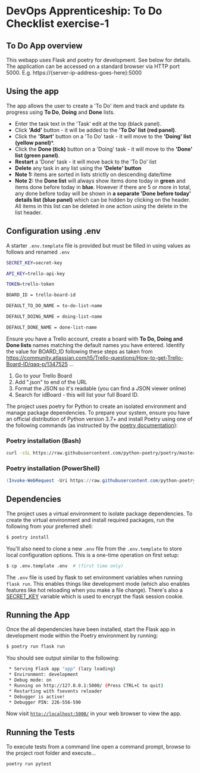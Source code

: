 # DevOps Apprenticeship: To Do Checklist exercise-1

## To Do App overview

This webapp uses Flask and poetry for development.  See below for details.  The application can be accessed on  a standard browser via HTTP port 5000. E.g. https://{server-ip-address-goes-here}:5000
## Using the app

The app allows the user to create a 'To Do' item and track and update its progress using **To Do**, **Doing** and **Done** lists.

 - Enter the task text in the 'Task' edit at the top (black panel).
 - Click **'Add'** button - it will be added to the **'To Do' list (red panel)**.
 - Click the **'Start'** button on a 'To Do' task  - it will move to the **'Doing' list (yellow panel)***.
 - Click the **Done (tick)** button on a 'Doing' task  - it will move to the **'Done' list (green panel)**.
 - **Restart** a 'Done' task - it will move back to the 'To Do' list
 - **Delete** any task in any list using the **'Delete' button**
- **Note 1:** items are sorted in lists strictly on descending date/time
- **Note 2:** the **Done list** will always show items done today in **green** and items done before today in **blue**.  However if there are 5 or more in total, any done before today will be shown in **a separate 'Done before today' details list (blue panel)** which can be hidden by clicking on the header.  All items in this list can be deleted in one action using the delete in the list header.

## Configuration using .env
A starter `.env.template` file is  provided but must be filled in using values as follows and renamed `.env`
```bash
SECRET_KEY=secret-key

API_KEY=trello-api-key

TOKEN=trello-token

BOARD_ID = trello-board-id

DEFAULT_TO_DO_NAME = to-do-list-name

DEFAULT_DOING_NAME = doing-list-name

DEFAULT_DONE_NAME = done-list-name
```
Ensure you have a Trello account, create a board with **To Do, Doing and Done lists** names matching the default names you have entered.  Identify the value for BOARD_ID following these steps as taken from https://community.atlassian.com/t5/Trello-questions/How-to-get-Trello-Board-ID/qaq-p/1347525 ...
1. Go to your Trello Board
2. Add ".json" to end of the URL
3. Format the JSON so it's readable (you can find a JSON viewer online)
4. Search for idBoard - this will list your full Board ID.

The project uses poetry for Python to create an isolated environment and manage package dependencies. To prepare your system, ensure you have an official distribution of Python version 3.7+ and install Poetry using one of the following commands (as instructed by the [poetry documentation](https://python-poetry.org/docs/#system-requirements)):

### Poetry installation (Bash)

```bash
curl -sSL https://raw.githubusercontent.com/python-poetry/poetry/master/install-poetry.py | python -
```

### Poetry installation (PowerShell)

```powershell
(Invoke-WebRequest -Uri https://raw.githubusercontent.com/python-poetry/poetry/master/install-poetry.py -UseBasicParsing).Content | python -
```

## Dependencies

The project uses a virtual environment to isolate package dependencies. To create the virtual environment and install required packages, run the following from your preferred shell:

```bash
$ poetry install
```

You'll also need to clone a new `.env` file from the `.env.template` to store local configuration options. This is a one-time operation on first setup:

```bash
$ cp .env.template .env  # (first time only)
```

The `.env` file is used by flask to set environment variables when running `flask run`. This enables things like development mode (which also enables features like hot reloading when you make a file change). There's also a [SECRET_KEY](https://flask.palletsprojects.com/en/1.1.x/config/#SECRET_KEY) variable which is used to encrypt the flask session cookie.

## Running the App

Once the all dependencies have been installed, start the Flask app in development mode within the Poetry environment by running:
```bash
$ poetry run flask run
```

You should see output similar to the following:
```bash
 * Serving Flask app "app" (lazy loading)
 * Environment: development
 * Debug mode: on
 * Running on http://127.0.0.1:5000/ (Press CTRL+C to quit)
 * Restarting with fsevents reloader
 * Debugger is active!
 * Debugger PIN: 226-556-590
```
Now visit [`http://localhost:5000/`](http://localhost:5000/) in your web browser to view the app.

## Running the Tests
To execute tests from a command line open a command prompt, browse to the project root folder and execute...

```
poetry run pytest
```
